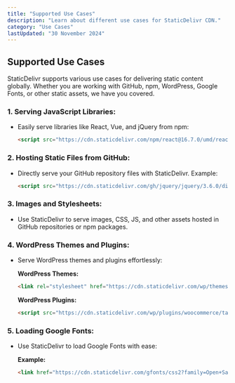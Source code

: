 ```yaml
---
title: "Supported Use Cases"
description: "Learn about different use cases for StaticDelivr CDN."
category: "Use Cases"
lastUpdated: "30 November 2024"
---
```

## Supported Use Cases

StaticDelivr supports various use cases for delivering static content globally. Whether you are working with GitHub, npm, WordPress, Google Fonts, or other static assets, we have you covered.

### 1. **Serving JavaScript Libraries:**
   - Easily serve libraries like React, Vue, and jQuery from npm:
     ```html
     <script src="https://cdn.staticdelivr.com/npm/react@16.7.0/umd/react.production.min.js"></script>
     ```

### 2. **Hosting Static Files from GitHub:**
   - Directly serve your GitHub repository files with StaticDelivr. Example:
     ```html
     <script src="https://cdn.staticdelivr.com/gh/jquery/jquery/3.6.0/dist/jquery.min.js"></script>
     ```

### 3. **Images and Stylesheets:**
   - Use StaticDelivr to serve images, CSS, JS, and other assets hosted in GitHub repositories or npm packages.

### 4. **WordPress Themes and Plugins:**
   - Serve WordPress themes and plugins effortlessly:
   
     **WordPress Themes:**
     ```html
     <link rel="stylesheet" href="https://cdn.staticdelivr.com/wp/themes/twentytwentythree/1.0/style.css">
     ```
     **WordPress Plugins:**
     ```html
     <script src="https://cdn.staticdelivr.com/wp/plugins/woocommerce/tags/9.3.3/assets/js/frontend/woocommerce.min.js"></script>
     ```

### 5. **Loading Google Fonts:**
   - Use StaticDelivr to load Google Fonts with ease:

     **Example:**
     ```html
     <link href="https://cdn.staticdelivr.com/gfonts/css2?family=Open+Sans" rel="stylesheet">
     ```
